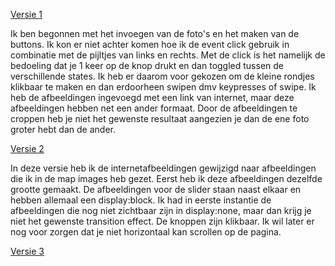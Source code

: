 [Versie 1](https://annedegroot.github.io/fevd/opdracht2/v1/)

Ik ben begonnen met het invoegen van de foto's en het maken van de buttons. Ik kon er niet achter komen hoe ik de event click
gebruik in combinatie met de pijltjes van links en rechts. Met de click is het namelijk de bedoeling dat je 1 keer op de knop
drukt en dan toggled tussen de verschillende states. Ik heb er daarom voor gekozen om de kleine rondjes klikbaar te maken en 
dan erdoorheen swipen dmv keypresses of swipe. Ik heb de afbeeldingen ingevoegd met een link van internet, maar deze afbeeldingen
hebben net een ander formaat. Door de afbeeldingen te croppen heb je niet het gewenste resultaat aangezien je dan de ene foto
groter hebt dan de ander.


[Versie 2](https://annedegroot.github.io/fevd/opdracht2/v2/)

In deze versie heb ik de internetafbeeldingen gewijzigd naar afbeeldingen die ik in de map images heb gezet. Eerst heb ik deze
afbeeldingen dezelfde grootte gemaakt. De afbeeldingen voor de slider staan naast elkaar en hebben allemaal een display:block.
Ik had in eerste instantie de afbeeldingen die nog niet zichtbaar zijn in display:none, maar dan krijg je niet het gewenste 
transition effect. De knoppen zijn klikbaar. Ik wil later er nog voor zorgen dat je niet horizontaal kan scrollen op de pagina.


[Versie 3](https://annedegroot.github.io/fevd/opdracht3/v3/)



